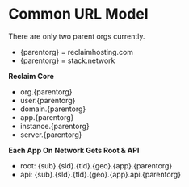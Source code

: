 Common URL Model
========

There are only two parent orgs currently.

* {parentorg} = reclaimhosting.com
* {parentorg} = stack.network

**Reclaim Core**
* org.{parentorg}
* user.{parentorg}
* domain.{parentorg}
* app.{parentorg}
* instance.{parentorg}
* server.{parentorg}

**Each App On Network Gets Root & API**
* root: {sub}.{sld}.{tld}.{geo}.{app}.{parentorg}
* api: {sub}.{sld}.{tld}.{geo}.{app}.api.{parentorg}

